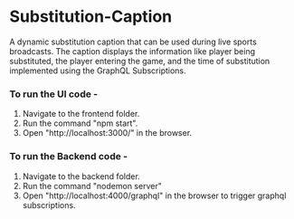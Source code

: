 # Substitution-Caption
A dynamic substitution caption that can be used during live sports broadcasts. The caption displays the information like player being substituted, the player entering the game, and the time of substitution implemented using the GraphQL Subscriptions.

### To run the UI code -
1. Navigate to the frontend folder.
2. Run the command "npm start".
3. Open "http://localhost:3000/" in the browser.

### To run the Backend code -
1. Navigate to the backend folder.
2. Run the command "nodemon server"
3. Open "http://localhost:4000/graphql" in the browser to trigger graphql subscriptions.